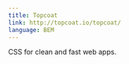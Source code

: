 ```yaml
---
title: Topcoat
link: http://topcoat.io/topcoat/
language: BEM
---
```


CSS for clean and fast web apps.